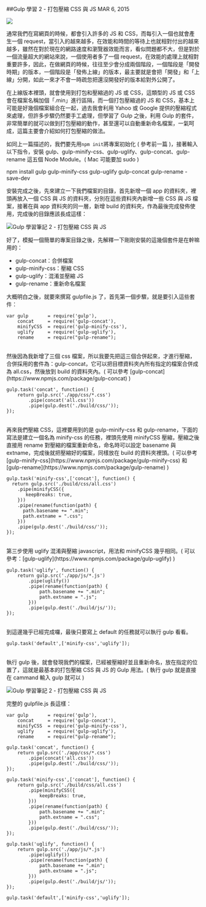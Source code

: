 <!-- @@master  = ../../_layout.html-->

<!-- @@block  =  jsBottom-->

<include src="../../_articles-js.html"></include>

<!-- @@close-->

<!-- @@block  =  css-->

<include src="../../_articles-css.html"></include>

<!-- @@close-->

<!-- @@block  =  articles-social-->

<include src="../../_articles-social.html"></include>

<!-- @@close-->

<!-- @@block  =  articles-footer-->

<include src="../../_articles.html"></include>

<!-- @@close-->

<!-- @@block  =  meta-->

<meta property="article:published_time" content="2015-03-06T23:35:00+01:00">

<meta name="keywords" content="gulp,gulp-minift-css,gulp-uglify,gulp-concat,打包,壓縮">

<meta name="description" content="在上線版本裡頭，就會使用到打包和壓縮過的 JS 或 CSS，這類型的 JS 或 CSS 會在檔案名稱加個「.min」進行區隔，而一個打包壓縮過的 JS 和 CSS，基本上可能是好幾個檔案組合在一起，利用 Gulp 的套件，非常簡單的就可以做到打包壓縮的動作，甚至還可以自動重新命名檔案，一氣呵成。">

<meta itemprop="name" content="Gulp 學習 2 - 打包壓縮 CSS 與 JS - OXXO.STUDIO">

<meta itemprop="image" content="http://www.oxxostudio.tw/img/articles/201503/20150306_1_01b.jpg">

<meta itemprop="description" content="在上線版本裡頭，就會使用到打包和壓縮過的 JS 或 CSS，這類型的 JS 或 CSS 會在檔案名稱加個「.min」進行區隔，而一個打包壓縮過的 JS 和 CSS，基本上可能是好幾個檔案組合在一起，利用 Gulp 的套件，非常簡單的就可以做到打包壓縮的動作，甚至還可以自動重新命名檔案，一氣呵成。">

<meta property="og:title" content="Gulp 學習 2 - 打包壓縮 CSS 與 JS - OXXO.STUDIO">

<meta property="og:url" content="http://www.oxxostudio.tw/articles/201503/gulp-2-compress-js-css.html">

<meta property="og:image" content="http://www.oxxostudio.tw/img/articles/201503/20150306_1_01b.jpg">

<meta property="og:description" content="在上線版本裡頭，就會使用到打包和壓縮過的 JS 或 CSS，這類型的 JS 或 CSS 會在檔案名稱加個「.min」進行區隔，而一個打包壓縮過的 JS 和 CSS，基本上可能是好幾個檔案組合在一起，利用 Gulp 的套件，非常簡單的就可以做到打包壓縮的動作，甚至還可以自動重新命名檔案，一氣呵成。">

<title>Gulp 學習 2 - 打包壓縮 CSS 與 JS - OXXO.STUDIO</title> 

<!-- @@close-->

<!-- @@block  =  articles-content--> 

##Gulp 學習 2 - 打包壓縮 CSS 與 JS  <span class="article-date" tag="web">MAR 6, 2015</span>

<img src="/img/articles/201503/20150306_1_01.jpg" class="preview-img">

通常我們在寫網頁的時候，都會引入許多的 JS 和 CSS，而每引入一個也就會產生一個 request，當引入的越來越多，在效能和時間的等待上也就相對付出的越來越多，雖然在對於現在的網路速度和瀏覽器效能而言，看似問題都不大，但是對於一個流量超大的網站來說，一個使用者多了一個 request，在效能的處理上就相對重要許多，因此，在做網頁的時候，往往至少會分成兩個階段，一個階段是「開發時期」的版本，一個階段是「發佈上線」的版本，最主要就是會把「開發」和「上線」分開，如此一來才不會一時疏忽把還沒開發好的版本給對外公開了。

在上線版本裡頭，就會使用到打包和壓縮過的 JS 或 CSS，這類型的 JS 或 CSS 會在檔案名稱加個「.min」進行區隔，而一個打包壓縮過的 JS 和 CSS，基本上可能是好幾個檔案組合在一起，過去我會利用 Yahoo 或 Google 提供的壓縮程式來處理，但許多步驟仍然要手工處理，但學習了 Gulp 之後，利用 Gulp 的套件，非常簡單的就可以做到打包壓縮的動作，甚至還可以自動重新命名檔案，一氣呵成，這篇主要會介紹如何打包壓縮的做法。

如同上一篇描述的，我們要先用`npm init`將專案初始化 ( 參考前一篇 )，接著輸入以下指令，安裝 gulp、gulp-minify-css、gulp-uglify、gulp-concat、gulp-rename 這五個 Node Module。( Mac 可能要加 sudo )

npm install gulp gulp-minify-css gulp-uglify gulp-concat gulp-rename -save-dev

安裝完成之後，先來建立一下我們檔案的目錄，首先新增一個 app 的資料夾，裡頭再放入一個 CSS 與 JS 的資料夾，分別在這些資料夾內新增一些 CSS 與 JS 檔案，接著在與 app 資料夾的同一層，新增 build 的資料夾，作為最後完成發佈使用，完成後的目錄應該長成這樣：

![Gulp 學習筆記 2 - 打包壓縮 CSS 與 JS](/img/articles/201503/20150306_1_02.jpg)

好了，模擬一個簡單的專案目錄之後，先解釋一下剛剛安裝的這幾個套件是在幹嘛用的：

- gulp-concat：合併檔案
- gulp-minify-css：壓縮 CSS
- gulp-uglify：混淆並壓縮 JS
- gulp-rename：重新命名檔案

大概明白之後，就要來撰寫 gulpfile.js 了，首先第一個步驟，就是要引入這些套件：

	var gulp       = require('gulp'),
	    concat     = require('gulp-concat'),
	    minifyCSS  = require('gulp-minify-css'),
	    uglify     = require('gulp-uglify'),
	    rename     = require("gulp-rename");

<br/>
然後因為我新增了三個 css 檔案，所以我要先把這三個合併起來，才進行壓縮，合併採用的套件為：gulp-concat，它可以把目標資料夾內所有指定的檔案合併成為 all.css，然後放到 build 的資料夾內。( 可以參考 [gulp-concat](https://www.npmjs.com/package/gulp-concat) )

	gulp.task('concat', function() {
	    return gulp.src('./app/css/*.css')
	        .pipe(concat('all.css'))
	        .pipe(gulp.dest('./build/css/'));
	});

<br/>
再來我們壓縮 CSS，這裡要用到的是 gulp-minify-css 和 gulp-rename，下面的寫法是建立一個名為 minify-css 的任務，裡頭先使用 minifyCSS 壓縮，壓縮之後直接用 rename 對壓縮的檔案重新命名，命名時可以設定 basename 與 extname，完成後就把壓縮好的檔案，同樣放在 build 的資料夾裡頭。( 可以參考 [gulp-minify-css](https://www.npmjs.com/package/gulp-minify-css) 和 [gulp-rename](https://www.npmjs.com/package/gulp-rename) )

	gulp.task('minify-css',['concat'], function() {
	  return gulp.src('./build/css/all.css')
	    .pipe(minifyCSS({
	       keepBreaks: true,
	    }))
	    .pipe(rename(function(path) {
	      path.basename += ".min";
	      path.extname = ".css";
	    }))
	    .pipe(gulp.dest('./build/css/'));
	});

<br/>
第三步使用 uglify 混淆與壓縮 javascript，用法和 minifyCSS 幾乎相同。( 可以參考：[gulp-uglify](https://www.npmjs.com/package/gulp-uglify) )

	gulp.task('uglify', function() {
	    return gulp.src('./app/js/*.js')
	        .pipe(uglify())
	        .pipe(rename(function(path) {
	            path.basename += ".min";
	            path.extname = ".js";
	        }))
	        .pipe(gulp.dest('./build/js/'));
	});

<br/>
到這邊幾乎已經完成囉，最後只要寫上 default 的任務就可以執行 gulp 看看。

	gulp.task('default',['minify-css','uglify']);

<br/>
執行 gulp 後，就會發現我們的檔案，已經被壓縮好並且重新命名，放在指定的位置了，這就是最基本的打包壓縮 CSS 與 JS 的 Gulp 用法。( 執行 gulp 就是直接在 cammand 輸入 gulp 就可以 )

![Gulp 學習筆記 2 - 打包壓縮 CSS 與 JS](/img/articles/201503/20150306_1_02.jpg)

完整的 gulpfile.js 長這樣：

	var gulp       = require('gulp'),
	    concat     = require('gulp-concat'),
	    minifyCSS  = require('gulp-minify-css'),
	    uglify     = require('gulp-uglify'),
	    rename     = require("gulp-rename");

	gulp.task('concat', function() {
	    return gulp.src('./app/css/*.css')
	        .pipe(concat('all.css'))
	        .pipe(gulp.dest('./build/css/'));
	});

	gulp.task('minify-css',['concat'], function() {
	    return gulp.src('./build/css/all.css')
	        .pipe(minifyCSS({
	            keepBreaks: true,
	        }))
	        .pipe(rename(function(path) {
	            path.basename += ".min";
	            path.extname = ".css";
	        }))
	        .pipe(gulp.dest('./build/css/'));
	});

	gulp.task('uglify', function() {
	    return gulp.src('./app/js/*.js')
	        .pipe(uglify())
	        .pipe(rename(function(path) {
	            path.basename += ".min";
	            path.extname = ".js";
	        }))
	        .pipe(gulp.dest('./build/js/'));
	});

	gulp.task('default',['minify-css','uglify']);

<br/>

<!-- @@close-->